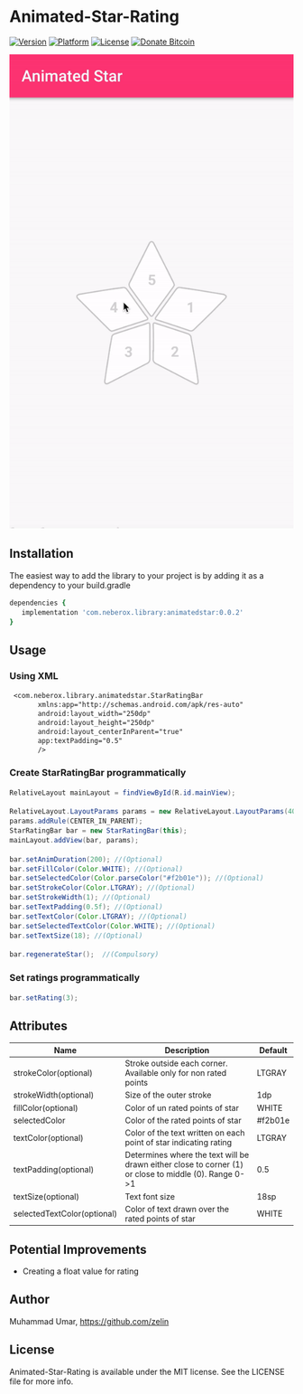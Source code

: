 # Animated-Star-Rating

[![Version](https://img.shields.io/badge/Version-0.0.2-brightgreen.svg)](https://github.com/zelin/Animated-Star-Rating)
[![Platform](https://img.shields.io/badge/Platform-Android-orange.svg)](https://github.com/zelin/Animated-Star-Rating)
[![License](https://img.shields.io/badge/License-MIT-black.svg)](https://github.com/zelin/Animated-Star-Rating)
[![Donate Bitcoin](https://img.shields.io/badge/Donate-Bitcoin-green.svg)](http://neberox.tk/donate/?amount=2&currency=USD)

![Screenshot 1](./Screenshots/image.gif)

## Installation

The easiest way to add the library to your project is by adding it as a dependency to your build.gradle

```ruby
dependencies {
   implementation 'com.neberox.library:animatedstar:0.0.2'
}
```

## Usage

### Using XML

 ```
  <com.neberox.library.animatedstar.StarRatingBar
        xmlns:app="http://schemas.android.com/apk/res-auto"
        android:layout_width="250dp"
        android:layout_height="250dp"
        android:layout_centerInParent="true"
        app:textPadding="0.5"
        />

```

### Create StarRatingBar programmatically

```java  
RelativeLayout mainLayout = findViewById(R.id.mainView);

RelativeLayout.LayoutParams params = new RelativeLayout.LayoutParams(400, 400);
params.addRule(CENTER_IN_PARENT);
StarRatingBar bar = new StarRatingBar(this);
mainLayout.addView(bar, params);

bar.setAnimDuration(200); //(Optional)
bar.setFillColor(Color.WHITE); //(Optional)
bar.setSelectedColor(Color.parseColor("#f2b01e")); //(Optional)
bar.setStrokeColor(Color.LTGRAY); //(Optional)
bar.setStrokeWidth(1); //(Optional)
bar.setTextPadding(0.5f); //(Optional)
bar.setTextColor(Color.LTGRAY); //(Optional)
bar.setSelectedTextColor(Color.WHITE); //(Optional)
bar.setTextSize(18); //(Optional)

bar.regenerateStar();  //(Compulsory)
```
### Set ratings programmatically

```java
bar.setRating(3);
```

## Attributes

| Name | Description | Default
| ------ | ------ | ------ |
| strokeColor(optional) | Stroke outside each corner. Available only for non rated points | LTGRAY |
| strokeWidth(optional) | Size of the outer stroke | 1dp |
| fillColor(optional) | Color of un rated points of star | WHITE |
| selectedColor | Color of the rated points of star  | #f2b01e |
| textColor(optional) | Color of the text written on each point of star indicating rating | LTGRAY |
| textPadding(optional) | Determines where the text will be drawn either close to corner (1) or close to middle (0). Range 0->1  | 0.5 |
| textSize(optional) | Text font size | 18sp |
| selectedTextColor(optional) | Color of text drawn over the rated points of star | WHITE |

## Potential Improvements
* Creating a float value for rating

## Author

Muhammad Umar, https://github.com/zelin

## License

Animated-Star-Rating is available under the MIT license. See the LICENSE file for more info.
